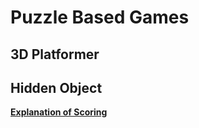 # Puzzle Based Games

## 3D Platformer


## Hidden Object


[**Explanation of Scoring**](https://aureliussr.github.io/aurelius-reviews/rubric)

